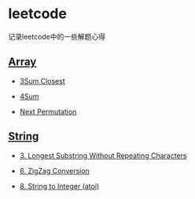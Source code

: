 # leetcode
记录leetcode中的一些解题心得

## [Array](https://github.com/jiangleligejiang/leetcode/tree/master/array)

- [3Sum Closest](https://github.com/jiangleligejiang/leetcode/blob/master/array/leetcode_3Sum%20Closest.md)

- [4Sum](https://github.com/jiangleligejiang/leetcode/blob/master/array/leetcode_4Sum.md)

- [Next Permutation](https://github.com/jiangleligejiang/leetcode/blob/master/array/leetcode_next%20permutation.md)


## [String](https://github.com/jiangleligejiang/leetcode/tree/master/string)
- [3. Longest Substring Without Repeating Characters](https://github.com/jiangleligejiang/leetcode/blob/master/string/3.%20Longest%20Substring%20Without%20Repeating%20Characters.md)

- [6. ZigZag Conversion](https://github.com/jiangleligejiang/leetcode/blob/master/string/6.%20ZigZag%20Conversion.md)

- [8. String to Integer (atoi)](https://github.com/jiangleligejiang/leetcode/blob/master/string/8.%20String%20to%20Integer%20(atoi).md)
